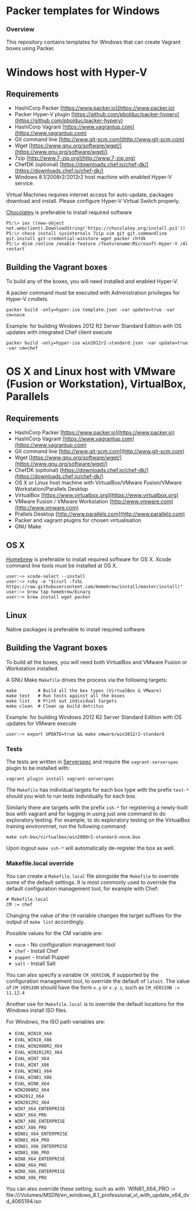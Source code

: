 # Packer templates for Windows

### Overview

This repository contains templates for Windows that can create
Vagrant boxes using Packer.


# Windows host with Hyper-V

## Requirements

* HashiCorp Packer [https://www.packer.io](https://www.packer.io)
* Packer Hyper-V plugin [https://github.com/pbolduc/packer-hyperv](https://github.com/pbolduc/packer-hyperv)
* HashiCorp Vagrant [https://www.vagrantup.com](https://www.vagrantup.com)
* Git command line [http://www.git-scm.com](http://www.git-scm.com)
* Wget [https://www.gnu.org/software/wget/](https://www.gnu.org/software/wget/)
* 7zip [http://www.7-zip.org](http://www.7-zip.org)
* ChefDK (optional) [https://downloads.chef.io/chef-dk/](https://downloads.chef.io/chef-dk/)
* Windows 8.1/2008r2/2012r2 host machine with enabled Hyper-V service.

Virtual Machines requires internet access for auto-update, packages download and install. Please configure Hyper-V Virtual Switch properly.

[Chocolatey](https://chocolatey.org) is preferable to install required software

    PS:\> iex ((new-object net.webclient).DownloadString('https://chocolatey.org/install.ps1'))        
    PS:\> choco install sysinternals 7zip vim git git.commandline git.install git-credential-winstore wget packer chfdk
    PS:\> dism /online /enable-feature /featurename:Microsoft-Hyper-V /Al    restart`

## Building the Vagrant boxes

To build any of the boxes, you will need installed and enabled Hyper-V.

A packer command must be executed with Administration privileges for Hyper-V cmdlets.

    packer build -only=hyper-iso template.json -var update=true -var cm=nocm

Example: for building Windows 2012 R2 Server Standard Edition with OS updates with integrated Chef client execute

    packer build -only=hyper-iso win2012r2-standard.json -var update=true -var cm=chef

# OS X and Linux host with VMware (Fusion or Workstation), VirtualBox, Parallels

## Requirements

* HashiCorp Packer [https://www.packer.io](https://www.packer.io)
* HashiCorp Vagrant [https://www.vagrantup.com](https://www.vagrantup.com)
* Git command line [http://www.git-scm.com](http://www.git-scm.com)
* Wget [https://www.gnu.org/software/wget/](https://www.gnu.org/software/wget/)
* ChefDK (optional) [https://downloads.chef.io/chef-dk/](https://downloads.chef.io/chef-dk/)
* OS X or Linux host machine with VirtualBox/VMware Fusion/VMware Workstation/Parallels Desktop
* VirtualBox [https://www.virtualbox.org](https://www.virtualbox.org)
* VMware Fusion / VMware Workstation [http://www.vmware.com](http://www.vmware.com)
* Prallels Desktop [http://www.parallels.com](http://www.parallels.com)
* Packer and vagrant plugins for chosen virtualisation
* GNU Make

## OS X

[Homebrew](http://brew.sh) is preferable to install required software for OS X. Xcode command line tools must be installed at OS X.

    user:~> xcode-select --install
    user:~> ruby -e "$(curl -fsSL https://raw.githubusercontent.com/Homebrew/install/master/install)"
    user:~> brew tap homebrew/binary
    user:~> brew install wget packer

## Linux

Native packages is preferable to install required software

## Building the Vagrant boxes

To build all the boxes, you will need both VirtualBox and VMware Fusion or Workstation installed.

A GNU Make `Makefile` drives the process via the following targets:

    make        # Build all the box types (VirtualBox & VMware)
    make test   # Run tests against all the boxes
    make list   # Print out individual targets
    make clean  # Clean up build detritus

Example: for building Windows 2012 R2 Server Standard Edition with OS updates for VMware execute

    user:~> export UPDATE=true && make vmware/win2012r2-standard

### Tests

The tests are written in [Serverspec](http://serverspec.org) and require the
`vagrant-serverspec` plugin to be installed with:

    vagrant plugin install vagrant-serverspec

The `Makefile` has individual targets for each box type with the prefix
`test-*` should you wish to run tests individually for each box.

Similarly there are targets with the prefix `ssh-*` for registering a
newly-built box with vagrant and for logging in using just one command to
do exploratory testing.  For example, to do exploratory testing
on the VirtualBox training environmnet, run the following command:

    make ssh-box/virtualbox/win2008r2-standard-nocm.box

Upon logout `make ssh-*` will automatically de-register the box as well.

### Makefile.local override

You can create a `Makefile.local` file alongside the `Makefile` to override
some of the default settings.  It is most commonly used to override the
default configuration management tool, for example with Chef:

    # Makefile.local
    CM := chef

Changing the value of the `CM` variable changes the target suffixes for
the output of `make list` accordingly.

Possible values for the CM variable are:

* `nocm` - No configuration management tool
* `chef` - Install Chef
* `puppet` - Install Puppet
* `salt`  - Install Salt

You can also specify a variable `CM_VERSION`, if supported by the
configuration management tool, to override the default of `latest`.
The value of `CM_VERSION` should have the form `x.y` or `x.y.z`,
such as `CM_VERSION := 11.12.4`

Another use for `Makefile.local` is to override the default locations
for the Windows install ISO files.

For Windows, the ISO path variables are:

* `EVAL_WIN10_X64`
* `EVAL_WIN10_X86`
* `EVAL_WIN2008R2_X64`
* `EVAL_WIN2012R2_X64`
* `EVAL_WIN7_X64`
* `EVAL_WIN7_X86`
* `EVAL_WIN81_X64`
* `EVAL_WIN81_X86`
* `EVAL_WIN8_X64`
* `WIN2008R2_X64`
* `WIN2012_X64`
* `WIN2012R2_X64`
* `WIN7_X64_ENTERPRISE`
* `WIN7_X64_PRO`
* `WIN7_X86_ENTERPRISE`
* `WIN7_X86_PRO`
* `WIN81_X64_ENTERPRISE`
* `WIN81_X64_PRO`
* `WIN81_X86_ENTERPRISE`
* `WIN81_X86_PRO`
* `WIN8_X64_ENTERPRISE`
* `WIN8_X64_PRO`
* `WIN8_X86_ENTERPRISE`
* `WIN8_X86_PRO`

You can also override these setting, such as with
`WIN81_X64_PRO := file:///Volumes/MSDN/en_windows_8.1_professional_vl_with_update_x64_dvd_4065194.iso
